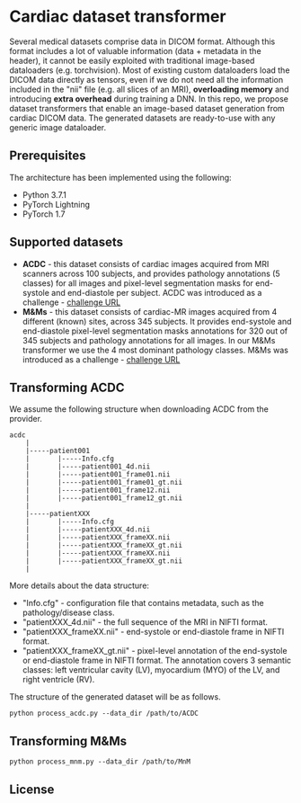 # Cardiac dataset transformer
Several medical datasets comprise data in DICOM format. Although this format includes a lot of valuable information (data + metadata in the header), it cannot be easily exploited with traditional image-based dataloaders (e.g. torchvision). Most of existing custom dataloaders load the DICOM data directly as tensors, even if we do not need all the information included in the "nii" file (e.g. all slices of an MRI), **overloading memory** and introducing **extra overhead** during training a DNN. In this repo, we propose dataset transformers that enable an image-based dataset generation from cardiac DICOM data. The generated datasets are ready-to-use with any generic image dataloader.


## Prerequisites
The architecture has been implemented using the following:
- Python 3.7.1
- PyTorch Lightning
- PyTorch 1.7


## Supported datasets
- **ACDC** - this dataset consists of cardiac images acquired from MRI scanners across 100 subjects, and provides pathology annotations (5 classes) for all images and pixel-level segmentation masks for end-systole and end-diastole per subject. ACDC was introduced as a challenge - [challenge URL](https://www.creatis.insa-lyon.fr/Challenge/acdc/databases.html)
- **M&Ms** - this dataset consists of cardiac-MR images acquired from 4 different (known) sites, across 345 subjects. It provides end-systole and end-diastole pixel-level segmentation masks annotations for 320 out of 345 subjects and pathology annotations for all images. In our M&Ms transformer we use the 4 most dominant pathology classes. M&Ms was introduced as a challenge - [challenge URL](https://www.ub.edu/mnms/)


## Transforming ACDC
We assume the following structure when downloading ACDC from the provider.
```
acdc
	|
	|-----patient001
	|		|-----Info.cfg
	|		|-----patient001_4d.nii
	|		|-----patient001_frame01.nii
	|		|-----patient001_frame01_gt.nii
	|		|-----patient001_frame12.nii
	|		|-----patient001_frame12_gt.nii  
	|
	|-----patientXXX
	|		|-----Info.cfg
	|		|-----patientXXX_4d.nii
	|		|-----patientXXX_frameXX.nii
	|		|-----patientXXX_frameXX_gt.nii
	|		|-----patientXXX_frameXX.nii
	|		|-----patientXXX_frameXX_gt.nii  
	|
```
More details about the data structure:
- "Info.cfg" - configuration file that contains metadata, such as the pathology/disease class.
- "patientXXX_4d.nii" - the full sequence of the MRI in NIFTI format.
- "patientXXX_frameXX.nii" - end-systole or end-diastole frame in NIFTI format.
- "patientXXX_frameXX_gt.nii" - pixel-level annotation of the end-systole or end-diastole frame in NIFTI format. The annotation covers 3 semantic classes: left ventricular cavity (LV), myocardium (MYO) of the LV, and right ventricle (RV).

The structure of the generated dataset will be as follows.

```
python process_acdc.py --data_dir /path/to/ACDC
```

## Transforming M&Ms

```
python process_mnm.py --data_dir /path/to/MnM
```

## License
